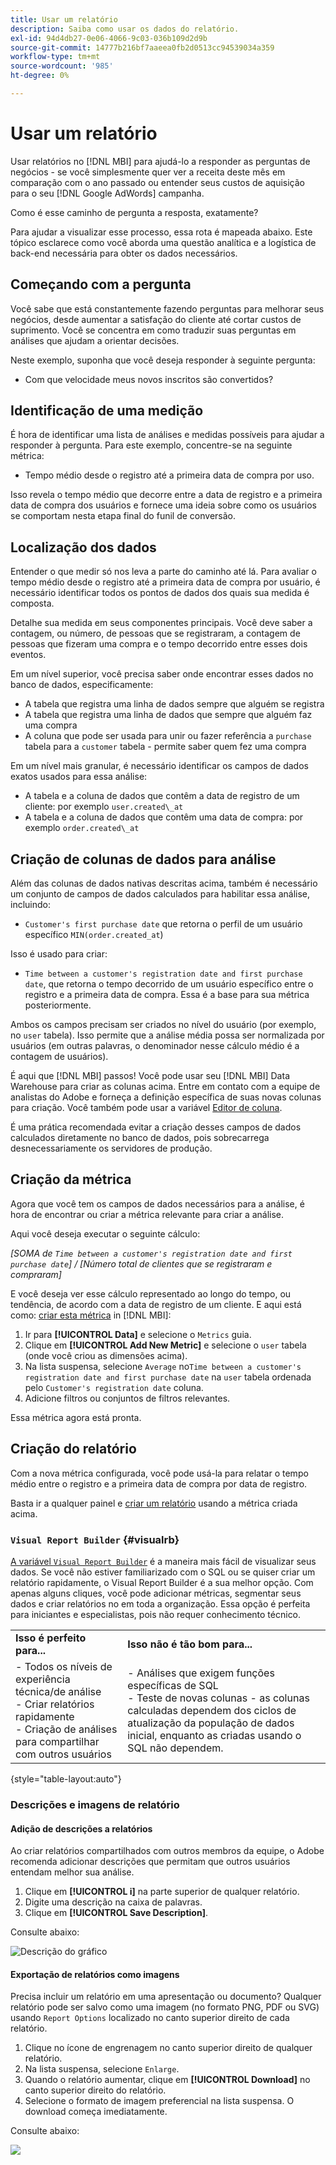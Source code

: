 ```yaml
---
title: Usar um relatório
description: Saiba como usar os dados do relatório.
exl-id: 94d4db27-0e06-4066-9c03-036b109d2d9b
source-git-commit: 14777b216bf7aaeea0fb2d0513cc94539034a359
workflow-type: tm+mt
source-wordcount: '985'
ht-degree: 0%

---
```


# Usar um relatório

Usar relatórios no [!DNL MBI] para ajudá-lo a responder as perguntas de negócios - se você simplesmente quer ver a receita deste mês em comparação com o ano passado ou entender seus custos de aquisição para o seu [!DNL Google AdWords] campanha.

Como é esse caminho de pergunta a resposta, exatamente?

Para ajudar a visualizar esse processo, essa rota é mapeada abaixo. Este tópico esclarece como você aborda uma questão analítica e a logística de back-end necessária para obter os dados necessários.

## Começando com a pergunta

Você sabe que está constantemente fazendo perguntas para melhorar seus negócios, desde aumentar a satisfação do cliente até cortar custos de suprimento. Você se concentra em como traduzir suas perguntas em análises que ajudam a orientar decisões.

Neste exemplo, suponha que você deseja responder à seguinte pergunta:

* Com que velocidade meus novos inscritos são convertidos?

## Identificação de uma medição

É hora de identificar uma lista de análises e medidas possíveis para ajudar a responder à pergunta. Para este exemplo, concentre-se na seguinte métrica:

* Tempo médio desde o registro até a primeira data de compra por uso.

Isso revela o tempo médio que decorre entre a data de registro e a primeira data de compra dos usuários e fornece uma ideia sobre como os usuários se comportam nesta etapa final do funil de conversão.

## Localização dos dados

Entender o que medir só nos leva a parte do caminho até lá. Para avaliar o tempo médio desde o registro até a primeira data de compra por usuário, é necessário identificar todos os pontos de dados dos quais sua medida é composta.

Detalhe sua medida em seus componentes principais. Você deve saber a contagem, ou número, de pessoas que se registraram, a contagem de pessoas que fizeram uma compra e o tempo decorrido entre esses dois eventos.

Em um nível superior, você precisa saber onde encontrar esses dados no banco de dados, especificamente:

* A tabela que registra uma linha de dados sempre que alguém se registra
* A tabela que registra uma linha de dados que sempre que alguém faz uma compra
* A coluna que pode ser usada para unir ou fazer referência a `purchase` tabela para a `customer` tabela - permite saber quem fez uma compra

Em um nível mais granular, é necessário identificar os campos de dados exatos usados para essa análise:

* A tabela e a coluna de dados que contêm a data de registro de um cliente: por exemplo `user.created\_at`
* A tabela e a coluna de dados que contêm uma data de compra: por exemplo `order.created\_at`

## Criação de colunas de dados para análise

Além das colunas de dados nativas descritas acima, também é necessário um conjunto de campos de dados calculados para habilitar essa análise, incluindo:

* `Customer's first purchase date` que retorna o perfil de um usuário específico `MIN(order.created_at`)

Isso é usado para criar:

* `Time between a customer's registration date and first purchase date`, que retorna o tempo decorrido de um usuário específico entre o registro e a primeira data de compra. Essa é a base para sua métrica posteriormente.

Ambos os campos precisam ser criados no nível do usuário (por exemplo, no `user` tabela). Isso permite que a análise média possa ser normalizada por usuários (em outras palavras, o denominador nesse cálculo médio é a contagem de usuários).

É aqui que [!DNL MBI] passos! Você pode usar seu [!DNL MBI] Data Warehouse para criar as colunas acima. Entre em contato com a equipe de analistas do Adobe e forneça a definição específica de suas novas colunas para criação. Você também pode usar a variável [Editor de coluna](../../data-analyst/data-warehouse-mgr/creating-calculated-columns.md).

É uma prática recomendada evitar a criação desses campos de dados calculados diretamente no banco de dados, pois sobrecarrega desnecessariamente os servidores de produção.

## Criação da métrica

Agora que você tem os campos de dados necessários para a análise, é hora de encontrar ou criar a métrica relevante para criar a análise.

Aqui você deseja executar o seguinte cálculo:


_[SOMA de `Time between a customer's registration date and first purchase date`] / [Número total de clientes que se registraram e compraram]_

E você deseja ver esse cálculo representado ao longo do tempo, ou tendência, de acordo com a data de registro de um cliente. E aqui está como: [criar esta métrica](../../data-user/reports/ess-manage-data-metrics.md) in [!DNL MBI]:

1. Ir para **[!UICONTROL Data]** e selecione o `Metrics` guia.
1. Clique em **[!UICONTROL Add New Metric]** e selecione o `user` tabela (onde você criou as dimensões acima).
1. Na lista suspensa, selecione `Average` no`Time between a customer's registration date and first purchase date` na `user` tabela ordenada pelo `Customer's registration date`  coluna.
1. Adicione filtros ou conjuntos de filtros relevantes.

Essa métrica agora está pronta.

## Criação do relatório

Com a nova métrica configurada, você pode usá-la para relatar o tempo médio entre o registro e a primeira data de compra por data de registro.

Basta ir a qualquer painel e [criar um relatório](../../data-user/reports/ess-manage-data-metrics.md) usando a métrica criada acima.

### `Visual Report Builder` {#visualrb}

[A variável `Visual Report Builder`](../../data-user/reports/ess-rpt-build-visual.md) é a maneira mais fácil de visualizar seus dados. Se você não estiver familiarizado com o SQL ou se quiser criar um relatório rapidamente, o Visual Report Builder é a sua melhor opção. Com apenas alguns cliques, você pode adicionar métricas, segmentar seus dados e criar relatórios no em toda a organização. Essa opção é perfeita para iniciantes e especialistas, pois não requer conhecimento técnico.

|  |  |
|--- |--- |
| **Isso é perfeito para...** | **Isso não é tão bom para...** |
| - Todos os níveis de experiência técnica/de análise<br>- Criar relatórios rapidamente<br>- Criação de análises para compartilhar com outros usuários | - Análises que exigem funções específicas de SQL<br>- Teste de novas colunas - as colunas calculadas dependem dos ciclos de atualização da população de dados inicial, enquanto as criadas usando o SQL não dependem. |

{style="table-layout:auto"}

### Descrições e imagens de relatório

#### Adição de descrições a relatórios

Ao criar relatórios compartilhados com outros membros da equipe, o Adobe recomenda adicionar descrições que permitam que outros usuários entendam melhor sua análise.

1. Clique em **[!UICONTROL i]** na parte superior de qualquer relatório.
1. Digite uma descrição na caixa de palavras.
1. Clique em **[!UICONTROL Save Description]**.

Consulte abaixo:

![Descrição do gráfico](../../assets/Chart_Description.gif)

#### Exportação de relatórios como imagens

Precisa incluir um relatório em uma apresentação ou documento? Qualquer relatório pode ser salvo como uma imagem (no formato PNG, PDF ou SVG) usando `Report Options` localizado no canto superior direito de cada relatório.

1. Clique no ícone de engrenagem no canto superior direito de qualquer relatório.
1. Na lista suspensa, selecione `Enlarge`.
1. Quando o relatório aumentar, clique em **[!UICONTROL Download]** no canto superior direito do relatório.
1. Selecione o formato de imagem preferencial na lista suspensa. O download começa imediatamente.

Consulte abaixo:

![](../../assets/exp-rep-as-image.gif)
